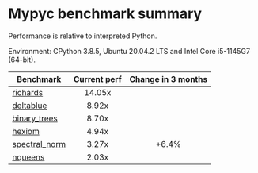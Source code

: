 # Mypyc benchmark summary

Performance is relative to interpreted Python.

Environment: CPython 3.8.5, Ubuntu 20.04.2 LTS and Intel Core i5-1145G7 (64-bit).

| Benchmark | Current perf | Change in 3 months |
| --- | :---: | :---: |
| [richards](benchmarks/richards.md) | 14.05x |  |
| [deltablue](benchmarks/deltablue.md) | 8.92x |  |
| [binary_trees](benchmarks/binary_trees.md) | 8.70x |  |
| [hexiom](benchmarks/hexiom.md) | 4.94x |  |
| [spectral_norm](benchmarks/spectral_norm.md) | 3.27x | +6.4% |
| [nqueens](benchmarks/nqueens.md) | 2.03x |  |
